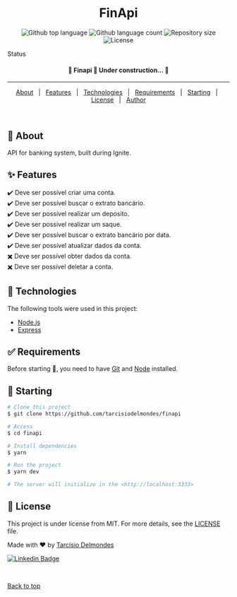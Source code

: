 <h1 align="center">FinApi</h1>

<p align="center">
  <img alt="Github top language" src="https://img.shields.io/github/languages/top/tarcisiodelmondes/finapi?color=56BEB8">

  <img alt="Github language count" src="https://img.shields.io/github/languages/count/tarcisiodelmondes/finapi?color=56BEB8">

  <img alt="Repository size" src="https://img.shields.io/github/repo-size/tarcisiodelmondes/finapi?color=56BEB8">

  <img alt="License" src="https://img.shields.io/github/license/tarcisiodelmondes/finapi?color=%2356BEB8">
</p>

Status

 <h4 align="center">
	🚧  Finapi 🚀 Under construction...  🚧
</h4>

<hr>

<p align="center">
  <a href="#dart-about">About</a> &#xa0; | &#xa0; 
  <a href="#sparkles-features">Features</a> &#xa0; | &#xa0;
  <a href="#rocket-technologies">Technologies</a> &#xa0; | &#xa0;
  <a href="#white_check_mark-requirements">Requirements</a> &#xa0; | &#xa0;
  <a href="#checkered_flag-starting">Starting</a> &#xa0; | &#xa0;
  <a href="#memo-license">License</a> &#xa0; | &#xa0;
  <a href="https://github.com/tarcisiodelmondes" target="_blank">Author</a>
</p>

<br>

## :dart: About

API for banking system, built during Ignite.

## :sparkles: Features

:heavy_check_mark: Deve ser possível criar uma conta.\
:heavy_check_mark: Deve ser possível buscar o extrato bancário.\
:heavy_check_mark: Deve ser possível realizar um deposito.\
:heavy_check_mark: Deve ser possível realizar um saque.\
:heavy_check_mark: Deve ser possível buscar o extrato bancário por data.\
:heavy_check_mark: Deve ser possível atualizar dados da conta.\
:heavy_multiplication_x: Deve ser possível obter dados da conta.\
:heavy_multiplication_x: Deve ser possível deletar a conta.

## :rocket: Technologies

The following tools were used in this project:

- [Node.js](https://nodejs.org/en/)
- [Express](https://expressjs.com/)

## :white_check_mark: Requirements

Before starting :checkered_flag:, you need to have [Git](https://git-scm.com) and [Node](https://nodejs.org/en/) installed.

## :checkered_flag: Starting

```bash
# Clone this project
$ git clone https://github.com/tarcisiodelmondes/finapi

# Access
$ cd finapi

# Install dependencies
$ yarn

# Run the project
$ yarn dev

# The server will initialize in the <http://localhost:3333>
```

## :memo: License

This project is under license from MIT. For more details, see the [LICENSE](LICENSE.md) file.

Made with :heart: by <a href="https://github.com/tarcisiodelmondes" target="_blank">Tarcísio Delmondes</a>

[![Linkedin Badge](https://img.shields.io/badge/-TarcísioDelmondes-blue?style=flat-square&logo=Linkedin&logoColor=white&link=https://www.linkedin.com/in/tarcisio-delmondes-892567207)](https://www.linkedin.com/in/tarcisiodelmondes)

&#xa0;

<a href="#top">Back to top</a>
